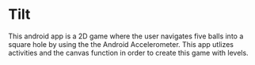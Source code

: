 # Tilt
This android app is a 2D game where the user navigates five balls into a square hole by using the the Android Accelerometer.
This app utlizes activities and the canvas function in order to create this game with levels.
